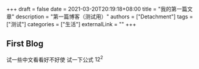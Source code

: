 +++
draft = false
date = 2021-03-20T20:19:18+08:00
title = "我的第一篇文章"
description = "第一篇博客（测试用）"
authors = ["Detachment"]
tags = ["测试"]
categories = ["生活"]
externalLink = ""
+++
## First Blog

试一些中文看看好不好使
试一下公式
$12^2$
